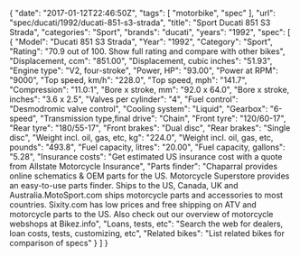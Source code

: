 {
    "date": "2017-01-12T22:46:50Z",
    "tags": [
        "motorbike",
        "spec"
    ],
    "url": "spec\/ducati\/1992\/ducati-851-s3-strada",
    "title": "Sport Ducati 851 S3 Strada",
    "categories": "Sport",
    "brands": "ducati",
    "years": "1992",
    "spec": [
        {
            "Model": "Ducati 851 S3 Strada",
            "Year": "1992",
            "Category": "Sport",
            "Rating": "70.9 out of 100. Show full rating and compare with other bikes",
            "Displacement, ccm": "851.00",
            "Displacement, cubic inches": "51.93",
            "Engine type": "V2, four-stroke",
            "Power, HP": "93.00",
            "Power at RPM": "9000",
            "Top speed, km\/h": "228.0",
            "Top speed, mph": "141.7",
            "Compression": "11.0:1",
            "Bore x stroke, mm": "92.0 x 64.0",
            "Bore x stroke, inches": "3.6 x 2.5",
            "Valves per cylinder": "4",
            "Fuel control": "Desmodromic valve control",
            "Cooling system": "Liquid",
            "Gearbox": "6-speed",
            "Transmission type,final drive": "Chain",
            "Front tyre": "120\/60-17",
            "Rear tyre": "180\/55-17",
            "Front brakes": "Dual disc",
            "Rear brakes": "Single disc",
            "Weight incl. oil, gas, etc, kg": "224.0",
            "Weight incl. oil, gas, etc, pounds": "493.8",
            "Fuel capacity, litres": "20.00",
            "Fuel capacity, gallons": "5.28",
            "Insurance costs": "Get estimated US insurance cost with a quote from Allstate Motorcycle Insurance",
            "Parts finder": "Chaparral provides online schematics & OEM parts for the US.   Motorcycle Superstore provides an easy-to-use parts finder. Ships to the US, Canada, UK and Australia.MotoSport.com ships motorcycle parts and accessories to most countries.    Sixity.com has low prices and free shipping on ATV and motorcycle parts to the US. Also check out our overview of motorcycle webshops at Bikez.info",
            "Loans, tests, etc": "Search the web for dealers, loan costs, tests, customizing, etc",
            "Related bikes": "List related bikes for comparison of specs"
        }
    ]
}